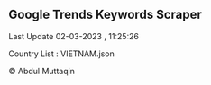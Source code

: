

## Google Trends Keywords Scraper 
 
Last Update 02-03-2023 , 11:25:26

Country List :
VIETNAM.json



© Abdul Muttaqin 
